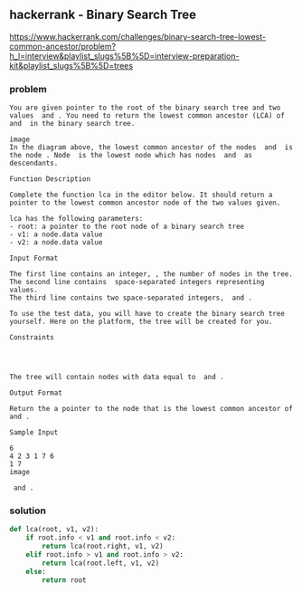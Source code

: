 ## hackerrank - Binary Search Tree
https://www.hackerrank.com/challenges/binary-search-tree-lowest-common-ancestor/problem?h_l=interview&playlist_slugs%5B%5D=interview-preparation-kit&playlist_slugs%5B%5D=trees
### problem
```
You are given pointer to the root of the binary search tree and two values  and . You need to return the lowest common ancestor (LCA) of  and  in the binary search tree.

image 
In the diagram above, the lowest common ancestor of the nodes  and  is the node . Node  is the lowest node which has nodes  and  as descendants.

Function Description

Complete the function lca in the editor below. It should return a pointer to the lowest common ancestor node of the two values given.

lca has the following parameters: 
- root: a pointer to the root node of a binary search tree 
- v1: a node.data value 
- v2: a node.data value

Input Format

The first line contains an integer, , the number of nodes in the tree. 
The second line contains  space-separated integers representing  values. 
The third line contains two space-separated integers,  and .

To use the test data, you will have to create the binary search tree yourself. Here on the platform, the tree will be created for you.

Constraints

 
 
 
The tree will contain nodes with data equal to  and .

Output Format

Return the a pointer to the node that is the lowest common ancestor of  and .

Sample Input

6
4 2 3 1 7 6
1 7
image

 and .
```

### solution
```python
def lca(root, v1, v2):
    if root.info < v1 and root.info < v2:
        return lca(root.right, v1, v2)
    elif root.info > v1 and root.info > v2:
        return lca(root.left, v1, v2)
    else:
        return root
```
